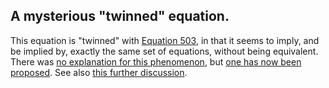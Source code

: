 ## A mysterious "twinned" equation.

This equation is "twinned" with [Equation 503](https://teorth.github.io/equational_theories/implications/?503), in that it seems to imply, and be implied by, exactly the same set of equations, without being equivalent.  There was [no explanation for this phenomenon](https://leanprover.zulipchat.com/#narrow/stream/458659-Equational/topic/Numerical.20coincidence.3A.20476.20~.20503), but [one has now been proposed](https://leanprover.zulipchat.com/#narrow/channel/458659-Equational/topic/Austin.20pairs/near/483169215).  See also [this further discussion](https://leanprover.zulipchat.com/#narrow/channel/458659-Equational/topic/Twin.20pairs.20of.20equations).
